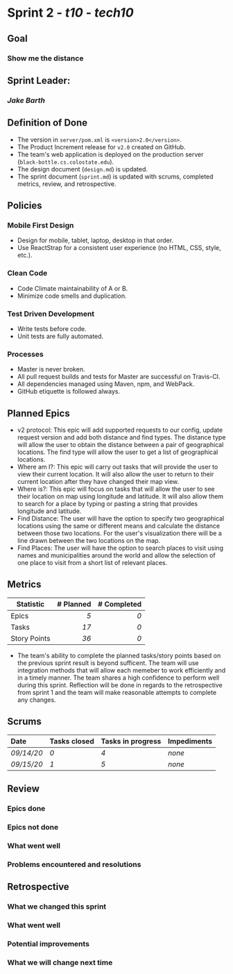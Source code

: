 # Sprint 2 - *t10* - *tech10*

## Goal
### Show me the distance

## Sprint Leader: 
### *Jake Barth*

## Definition of Done

* The version in `server/pom.xml` is `<version>2.0</version>`.
* The Product Increment release for `v2.0` created on GitHub.
* The team's web application is deployed on the production server (`black-bottle.cs.colostate.edu`).
* The design document (`design.md`) is updated.
* The sprint document (`sprint.md`) is updated with scrums, completed metrics, review, and retrospective.

## Policies

### Mobile First Design
* Design for mobile, tablet, laptop, desktop in that order.
* Use ReactStrap for a consistent user experience (no HTML, CSS, style, etc.).

### Clean Code
* Code Climate maintainability of A or B.
* Minimize code smells and duplication.

### Test Driven Development
* Write tests before code.
* Unit tests are fully automated.

### Processes
* Master is never broken. 
* All pull request builds and tests for Master are successful on Travis-CI.
* All dependencies managed using Maven, npm, and WebPack.
* GitHub etiquette is followed always.


## Planned Epics

- v2 protocol: This epic will add supported requests to our config, update request version and add both distance and find types. The distance type will allow the user to obtain the distance between a pair of geographical locations. The find type will allow the user to get a list of geographical locations.
- Where am I?: This epic will carry out tasks that will provide the user to view their current location. It will also allow the user to return to their current location after they have changed their map view.
- Where is?: This epic will focus on tasks that will allow the user to see their location on map using longitude and latitude. It will also allow them to search for a place by typing or pasting a string that provides longitude and latitude.
- Find Distance: The user will have the option to specify two geographical locations using the same or different means and calculate the distance between those two locations. For the user's visualization there will be a line drawn between the two locations on the map.
- Find Places: The user will have the option to search places to visit using names and municipalities around the world and allow the selection of one place to visit from a short list of relevant places.

## Metrics

| Statistic | # Planned | # Completed |
| --- | ---: | ---: |
| Epics | *5* | *0* |
| Tasks |  *17*   | *0* | 
| Story Points |  *36*  | *0* | 

- The team's ability to complete the planned tasks/story points based on the previous sprint result is beyond sufficent. The team will use integration methods that will allow each memeber to work efficiently and in a timely manner. The team shares a high confidence to perform well during this sprint. Reflection will be done in regards to the retrospective from sprint 1 and the team will make reasonable attempts to complete any changes.

## Scrums

| Date | Tasks closed  | Tasks in progress | Impediments |
| :--- | :--- | :--- | :--- |
| *09/14/20* | *0* | *4* | *none* |
| *09/15/20* | *1* | *5* | *none* |


## Review

### Epics done  

### Epics not done 

### What went well

### Problems encountered and resolutions


## Retrospective

### What we changed this sprint

### What went well

### Potential improvements

### What we will change next time
